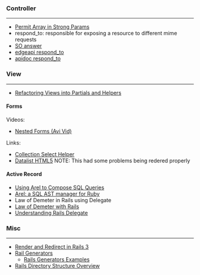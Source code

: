 
### Controller
----

* [Permit Array in Strong Params](http://stackoverflow.com/questions/16549382/how-to-permit-an-array-with-strong-parameters)
* respond_to: responsible for exposing a resource to different mime requests
 * [SO answer](http://stackoverflow.com/a/13388248/6664582)
 * [edgeapi respond_to](http://edgeapi.rubyonrails.org/classes/ActionController/Responder.html)
 * [apidoc respond_to](http://apidock.com/rails/ActionController/MimeResponds/InstanceMethods/respond_to)

### View
----

* [Refactoring Views into Partials and Helpers](https://www.youtube.com/watch?v=UYhkBd2Mnl0)

#### Forms

Videos:

* [Nested Forms (Avi Vid)](https://www.youtube.com/watch?v=zZn0xWry6TE)

Links:

* [Collection Select Helper](http://apidock.com/rails/ActionView/Helpers/FormOptionsHelper/collection_select)
* [Datalist HTML5](https://developer.mozilla.org/en-US/docs/Web/HTML/Element/datalist) NOTE: This had some problems being redered properly

#### Active Record

* [Using Arel to Compose SQL Queries](https://robots.thoughtbot.com/using-arel-to-compose-sql-queries)
* [Arel: a SQL AST manager for Ruby](https://github.com/rails/arel)
* Law of Demeter in Rails using Delegate
 * [Law of Demeter with Rails](https://blog.spacelab.team/design-patterns-law-of-demeter-with-rails-49a44a9689fe#.ie5h1uio9)
 * [Understanding Rails Delegate](https://simonecarletti.com/blog/2009/12/inside-ruby-on-rails-delegate/)

### Misc
----

* [Render and Redirect in Rails 3](https://gist.github.com/jcasimir/1210155)
* [Rail Generators](https://en.wikibooks.org/wiki/Ruby_on_Rails/Built-In_Rails_Tools/Generators)
  * [Rails Generators Examples](http://www.korenlc.com/rails-generate-model-vs-resourse-vs-scaffold/)
* [Rails Directory Structure Overview](https://www.tutorialspoint.com/ruby-on-rails/rails-directory-structure.htm)
